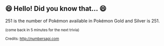 ## 😄 Hello! Did you know that... 😄
251 is the number of Pokémon available in Pokémon Gold and Silver is 251.

<sup>(come back in 5 minutes for the next trivia)</sup>


<sup>Credits: http://numbersapi.com</sup>
